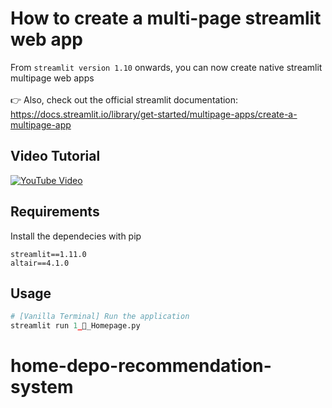 
# How to create a multi-page streamlit web app
From `streamlit version 1.10` onwards, you can now create native streamlit multipage web apps<br/><br/>
👉 Also, check out the official streamlit documentation: https://docs.streamlit.io/library/get-started/multipage-apps/create-a-multipage-app

## Video Tutorial
[![YouTube Video](https://img.youtube.com/vi/YClmpnpszq8/0.jpg)](https://youtu.be/YClmpnpszq8)

## Requirements
Install the dependecies with pip
```
streamlit==1.11.0
altair==4.1.0
```

## Usage
```python
# [Vanilla Terminal] Run the application
streamlit run 1_🏡_Homepage.py
```
# home-depo-recommendation-system
